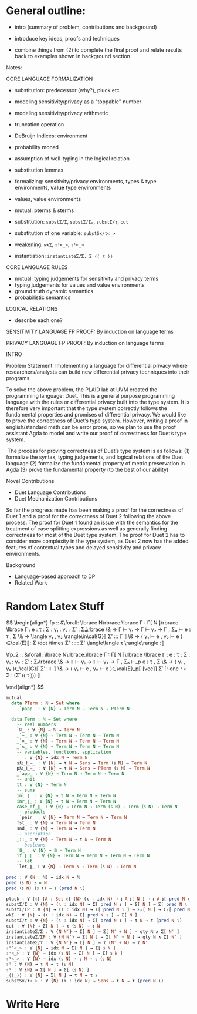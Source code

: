 # General outline:

- intro (summary of problem, contributions and background)

- introduce key ideas, proofs and techniques

- combine things from (2) to complete the final proof and relate results back to examples shown in background section

Notes:

CORE LANGUAGE FORMALIZATION
  - substitution: predecessor (why?), pluck etc
  - modeling sensitivity/privacy as a "toppable" number
  - modeling sensitivity/privacy arithmetic
  - truncation operation
  - DeBruijn Indices: environment
  - probability monad

  - assumption of well-typing in the logical relation
  - substitution lemmas
  - formalizing: sensitivity/privacy environments, types & type environments, **value** type environments
  - values, value environments
  - mutual: pterms & sterms
  - substitution: `substΣ/Σ`, `substΣ/Σₚ`, `substΣ/τ`, `cut`
  - substitution of one variable: `substSx/τ<_>`
  - weakening: `wkΣ`, `⇧ˢ<_>`, `⇧ᵗ<_>`
  - instantiation: `instantiateΣ/Σ, Σ ⟨⟨ τ ⟩⟩`

CORE LANGUAGE RULES
  - mutual: typing judgements for sensitivity and privacy terms
  - typing judgements for values and value environments
  - ground truth dynamic semantics
  - probabilistic semantics

LOGICAL RELATIONS
  - describe each one?

SENSITIVITY LANGUAGE FP PROOF: By induction on language terms

PRIVACY LANGUAGE FP PROOF: By induction on language terms



INTRO

Problem Statement
​
  Implementing a language for differential privacy where researchers/analysts can build new differential privacy techniques into their programs.

  To solve the above problem, the PLAID lab at UVM created the programming language: Duet.
  This is a general purpose programming language with the rules or differential privacy built into the type system.
  It is therefore very important that the type system correctly follows the fundamental properties and promises of differential privacy.
  We would like to prove the correctness of Duet’s type system. However, writing a proof in english/standard math can be error prone, so we plan to use
  the proof assistant Agda to model and write our proof of correctness for Duet’s type system.

  ​	The process for proving correctness of Duet’s type system is as follows:
  (1) formalize the syntax, typing judgements, and logical relations of the Duet language
  (2) formalize the fundamental property of metric preservation in Agda (3) prove the fundamental property (to the best of our ability)

Novel Contributions

  - Duet Language Contributions
  - Duet Mechanization Contributions

  ​So far the progress made has been making a proof for the correctness of Duet 1 and a proof for the correctness of Duet 2 following the above process.
  The proof for Duet 1 found an issue with the semantics for the treatment of case splitting expressions as well as generally finding correctness for
  most of the Duet type system. The proof for Duet 2 has to consider more complexity in the type system,
  as Duet 2 now has the added features of contextual types and delayed sensitivity and privacy environments.

Background

  - Language-based approach to DP
  - Related Work

# Random Latex Stuff

$$
\begin{align*}
fp :\: &\forall\: \lbrace N\rbrace\:\lbrace Γ : Γ[ N ]\rbrace \lbrace ℾ \: e \: τ \: Σ \: γ₁ \: γ₂ \: Σ′ \: Σ₀\rbrace 
 \\& → ℾ ⊢ γ₁ → ℾ ⊢ γ₂ → Γ , Σ₀ ⊢ e ⦂ τ , Σ 
 \\& → \langle γ₁ , γ₂ \rangle\in\cal{G}⟦ Σ′ \:ː\: ℾ ⟧ 
 \\& → ⟨ γ₁ ⊢ e , γ₂ ⊢ e ⟩∈\cal{E}⟦\: Σ \dot \times Σ' \: ː \: Σ' \langle\langle τ \rangle\rangle \:⟧

\\fp_2 :\: &\forall\: \lbrace N\rbrace\:\lbrace Γ : Γ[ N ]\rbrace \lbrace ℾ \: e \: τ \: Σ \: γ₁ \: γ₂ \: Σ′ \: Σ₀\rbrace 
 \\& → ℾ ⊢ γ₁ → ℾ ⊢ γ₂ → Γ , Σ₀ ⊢_p e ⦂ τ , Σ 
 \\& → ⟨ γ₁ , γ₂ ⟩∈\cal{G}⟦ Σ′ ː ℾ ⟧
 \\& → ⟨ γ₁ ⊢ e , γ₂ ⊢ e ⟩∈\cal{E}_p⟦ [vec]⌉ Σ′ ⌈⸢ one ⸣ ⨰ Σ ː (Σ′ ⟨⟨ τ ⟩⟩) ⟧

\end{align*}
$$



```haskell
mutual
  data PTerm : ℕ → Set where
    _`papp_ : ∀ {N} → Term N → Term N → PTerm N

  data Term : ℕ → Set where
    -- real numbers
    `ℝ_ : ∀ {N} → ℕ → Term N
    _`+_ : ∀ {N} → Term N → Term N → Term N
    _`×_ : ∀ {N} → Term N → Term N → Term N
    _`≤_ : ∀ {N} → Term N → Term N → Term N
    -- variables, functions, application
    `_ : ∀ {N} → idx N → Term N
    sƛ⦂_∥_⇒_ : ∀ {N} → τ N → Sens → Term (ꜱ N) → Term N
    pƛ⦂_∥_⇒_ : ∀ {N} → τ N → Sens → PTerm (ꜱ N) → Term N
    _`app_ : ∀ {N} → Term N → Term N → Term N
    -- unit
    tt : ∀ {N} → Term N
    -- sums
    inl_∥_ : ∀ {N} → τ N → Term N → Term N
    inr_∥_ : ∀ {N} → τ N → Term N → Term N
    case_of_∥_ : ∀ {N} → Term N → Term (ꜱ N) → Term (ꜱ N) → Term N
    -- products
    _`pair_ : ∀ {N} → Term N → Term N → Term N
    fst_ : ∀ {N} → Term N → Term N
    snd_ : ∀ {N} → Term N → Term N
    -- ascription
    _::_ : ∀ {N} → Term N → τ N → Term N
    -- booleans
    `𝔹_ : ∀ {N} → 𝔹 → Term N
    if_∥_∥_ : ∀ {N} → Term N → Term N → Term N → Term N
    -- let
    `let_∥_ : ∀ {N} → Term N → Term (ꜱ N) → Term N

```



```haskell
pred : ∀ (N : ℕ) → idx N → ℕ
pred (ꜱ N) ᴢ = N
pred (ꜱ N) (ꜱ ι) = ꜱ (pred N ι)
```



```haskell
pluck : ∀ {ℓ} {A : Set ℓ} {N} (ι : idx N) → ⟬ A ⟭[ N ] → ⟬ A ⟭[ pred N ι ]
substΣ/Σ : ∀ {N} → (ι : idx N) → Σ[ pred N ι ] → Σ[ N ] → Σ[ pred N ι ]
substΣ/ΣP : ∀ {N} → (ι : idx N) → Σ[ pred N ι ] → Σₚ[ N ] → Σₚ[ pred N ι ]
wkΣ : ∀ {N} → (ι : idx N) → Σ[ pred N ι ] → Σ[ N ]
substΣ/τ : ∀ {N} → (ι : idx N) → Σ[ pred N ι ] → τ N → τ (pred N ι)
cut : ∀ {N} → Σ[ N ] → τ (ꜱ N) → τ N
instantiateΣ/Σ : ∀ {N N′} → Σ[ N ] → Σ[ N′ + N ] → qty ℕ ∧ Σ[ N′ ]
instantiateΣ/ΣP : ∀ {N N′} → Σ[ N ] → Σ[ N′ + N ] → qty ℕ ∧ Σ[ N′ ]
instantiateΣ/τ : ∀ {N N′} → Σ[ N ] → τ (N′ + N) → τ N′
⇧ˢ′<_> : ∀ {N} → idx N → Σ[ N ] → Σ[ ꜱ N ]
⇧ˢ<_> : ∀ {N} → idx (ꜱ N) → Σ[ N ] → Σ[ ꜱ N ]
⇧ᵗ<_> : ∀ {N} → idx (ꜱ N) → τ N → τ (ꜱ N)
⇧ᵗ : ∀ {N} → τ N → τ (ꜱ N)
⇧ˢ : ∀ {N} → Σ[ N ] → Σ[ (ꜱ N) ]
_⟨⟨_⟩⟩ : ∀ {N} → Σ[ N ] → τ N → τ ᴢ
substSx/τ<_> : ∀ {N} (ι : idx N) → Sens → τ N → τ (pred N ι)
```









# Write Here






